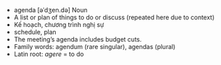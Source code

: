 - agenda	[əˈdʒen.də]	Noun
- A list or plan of things to do or discuss (repeated here due to context)
- Kế hoạch, chương trình nghị sự
- schedule, plan
- The meeting’s agenda includes budget cuts.
- Family words: agendum (rare singular), agendas (plural)
- Latin root: *agere* = to do